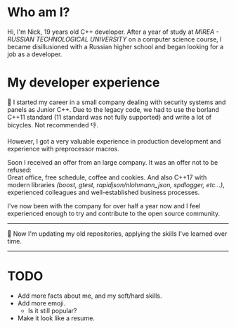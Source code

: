 # Who am I?
Hi, I'm Nick, 19 years old C++ developer.
After a year of study at *MIREA - RUSSIAN TECHNOLOGICAL UNIVERSITY* on a computer science course, I became disillusioned with a Russian higher school and began looking for a job as a developer.

# My developer experience
🌱 I started my career in a small company dealing with security systems and panels as Junior C++. 
Due to the legacy code, we had to use the borland C++11 standard (11 standard was not fully supported) and write a lot of bicycles. Not recommended 👎.

However, I got a very valuable experience in production development and experience with preprocessor macros.

Soon I received an offer from an large company. It was an offer not to be refused:  
Great office, free schedule, coffee and cookies. And also C++17 with modern libraries *(boost, gtest, rapidjson/nlohmann_json, spdlogger, etc...)*, experienced colleagues and well-established business processes.

I've now been with the company for over half a year now and I feel experienced enough to try and contribute to the open source community.

***

🔭 Now I'm updating my old repositories, applying the skills I've learned over time.

***

# TODO

- Add more facts about me, and my soft/hard skills.
- Add more emoji.
    - Is it still popular?
- Make it look like a resume.


<!--
Some emoji examples:

- 🔭 I’m currently working on ...
- 🌱 I’m currently learning ...
- 👯 I’m looking to collaborate on ...
- 🤔 I’m looking for help with ...
- 💬 Ask me about ...
- 📫 How to reach me: ...
- 😄 Pronouns: ...
- ⚡ Fun fact: ...
-->
